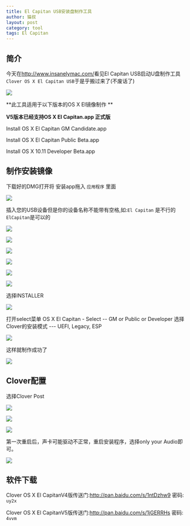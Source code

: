 ```yaml
---
title: El Capitan USB安装盘制作工具 
author: 猫叔
layout: post
category: tool
tags: El Capitan
---
```


##  简介

今天在<http://www.insanelymac.com/>看见El Capitan USB启动U盘制作工具`Clover OS X El Capitan USB`于是乎搬过来了(不废话了)

![](http://cache.maoshu.cc/tool/2015/9/22/vol_in13.png)

**此工具适用于以下版本的OS X EI镜像制作 **


**V5版本已经支持OS X El Capitan.app 正式版**

Install OS X El Capitan GM Candidate.app

Install OS X El Capitan Public Beta.app

Install OS X 10.11 Developer Beta.app

## 制作安装镜像

下载好的DMG打开将 安装app拖入 `应用程序` 里面

![](http://cache.maoshu.cc/tool/2015/9/22/app10.png)


插入您的USB设备但是你的设备名称不能带有空格,如:`El Capitan` 是不行的`ElCapitan`是可以的



![](http://cache.maoshu.cc/tool/2015/9/22/012.png)

![](http://cache.maoshu.cc/tool/2015/9/22/0211.png)

![](http://cache.maoshu.cc/tool/2015/9/22/0310.png)

![](http://cache.maoshu.cc/tool/2015/9/22/0410.png)

![](http://cache.maoshu.cc/tool/2015/9/22/0510.png)

![](http://cache.maoshu.cc/tool/2015/9/22/115.png)

选择INSTALLER
 
 ![](http://cache.maoshu.cc/tool/2015/9/22/151.png)
 
打开select菜单  OS X El Capitan - Select -- GM or Public or Developer
选择Clover的安装模式  --- UEFI, Legacy, ESP 

![](http://cache.maoshu.cc/tool/2015/9/22/214.png)

这样就制作成功了

![](http://cache.maoshu.cc/tool/2015/9/22/218.png)

## Clover配置

选择Clover Post

![](http://cache.maoshu.cc/tool/2015/9/22/012.png)

![](http://cache.maoshu.cc/tool/2015/9/22/220.png)

![](http://cache.maoshu.cc/tool/2015/9/22/224.png)

第一次重启后，声卡可能驱动不正常，重启安装程序，选择only your Audio即可。

![](http://cache.maoshu.cc/tool/2015/9/22/15.png)


## 软件下载

 Clover OS X El CapitanV4版传送门:<http://pan.baidu.com/s/1ntDzhw9> 密码: `uy2x`
 
 Clover OS X El CapitanV5版传送门:<http://pan.baidu.com/s/1jGERRHs> 密码: `4vvm`
 